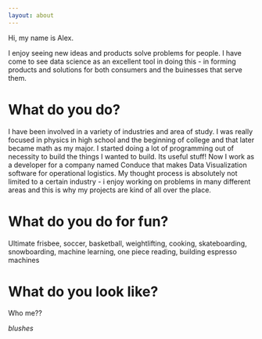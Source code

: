 ```yaml
---
layout: about
---
```


Hi, my name is Alex.


I enjoy seeing new ideas and products solve problems for people. I have come to see data science as an excellent tool in doing this - in forming products and solutions for both consumers and the buinesses that serve them. 

# What do you do?
I have been involved in a variety of industries and area of study. I was really focused in physics in high school and the beginning of college and that later became math as my major. I started doing a lot of programming out of necessity to build the things I wanted to build. Its useful stuff! Now I work as a developer for a company named Conduce that makes Data Visualization software for operational logistics. My thought process is absolutely not limited to a certain industry - i enjoy working on problems in many different areas and this is why my projects are kind of all over the place.   

# What do you do for fun?
Ultimate frisbee, soccer, basketball, weightlifting, cooking, skateboarding, snowboarding, machine learning, one piece reading, building espresso machines

# What do you look like?
Who me??

 *blushes*

 


